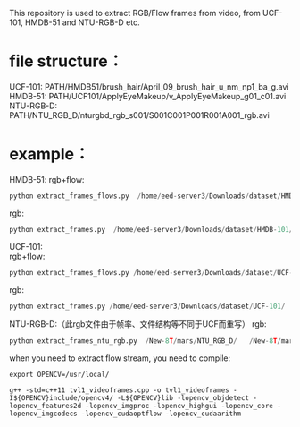 This repository is used to extract RGB/Flow frames from video, from UCF-101, HMDB-51 and NTU-RGB-D etc.

# file structure：
UCF-101:
PATH/HMDB51/brush_hair/April_09_brush_hair_u_nm_np1_ba_g.avi
HMDB-51:
PATH/UCF101/ApplyEyeMakeup/v_ApplyEyeMakeup_g01_c01.avi
NTU-RGB-D:
PATH/NTU_RGB_D/nturgbd_rgb_s001/S001C001P001R001A001_rgb.avi

# example：
HMDB-51:
rgb+flow:   
```python
python extract_frames_flows.py  /home/eed-server3/Downloads/dataset/HMDB-101/   /home/eed-server3/Downloads/dataset/res_HMDB-101 0 51  0
```
rgb:            
```python
python extract_frames.py  /home/eed-server3/Downloads/dataset/HMDB-101/   /home/eed-server3/Downloads/dataset/res_HMDB-101 0 51
```
UCF-101:    
rgb+flow:   
```python
python extract_frames_flows.py /home/eed-server3/Downloads/dataset/UCF-101/   /home/eed-server3/Downloads/dataset/res_UCF-101 0 101  0
```
rgb:            
```python
python extract_frames.py /home/eed-server3/Downloads/dataset/UCF-101/   /home/eed-server3/Downloads/dataset/res_UCF-101  0  101
```
NTU-RGB-D:（此rgb文件由于帧率、文件结构等不同于UCF而重写）
rgb:            
```python
python extract_frames_ntu_rgb.py  /New-8T/mars/NTU_RGB_D/   /New-8T/mars/NTU_RGB/  0  17              
```


when you need to extract flow stream, you need to compile:
```
export OPENCV=/usr/local/

g++ -std=c++11 tvl1_videoframes.cpp -o tvl1_videoframes -I${OPENCV}include/opencv4/ -L${OPENCV}lib -lopencv_objdetect -lopencv_features2d -lopencv_imgproc -lopencv_highgui -lopencv_core -lopencv_imgcodecs -lopencv_cudaoptflow -lopencv_cudaarithm
```

